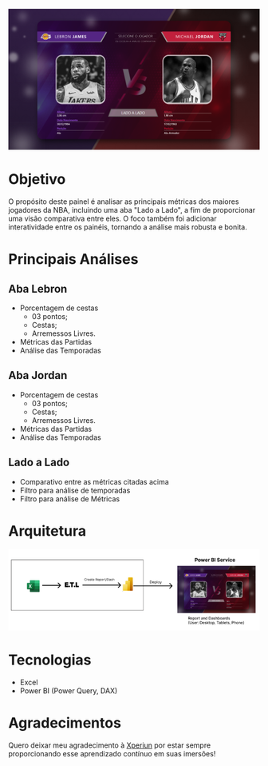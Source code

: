![Dashboard](Ativos/DashNBA.png)
# Objetivo

O propósito deste painel é analisar as principais métricas dos maiores jogadores da NBA, incluindo uma aba "Lado a Lado", a fim de proporcionar uma visão comparativa entre eles. O foco também foi adicionar interatividade entre os painéis, tornando a análise mais robusta e bonita.

# Principais Análises

## Aba Lebron

- Porcentagem de cestas
    - 03 pontos;
    - Cestas;
    - Arremessos Livres.
- Métricas das Partidas
- Análise das Temporadas

## Aba Jordan

- Porcentagem de cestas
    - 03 pontos;
    - Cestas;
    - Arremessos Livres.
- Métricas das Partidas
- Análise das Temporadas

## Lado a Lado

- Comparativo entre as métricas citadas acima
- Filtro para análise de temporadas
- Filtro para análise de Métricas

# Arquitetura

![architecture.png](Ativos/architecture.png)

# Tecnologias

- Excel
- Power BI (Power Query, DAX)

# Agradecimentos

Quero deixar meu agradecimento à [Xperiun](https://www.linkedin.com/company/xperiun/) por estar sempre proporcionando esse aprendizado contínuo em suas imersões!

